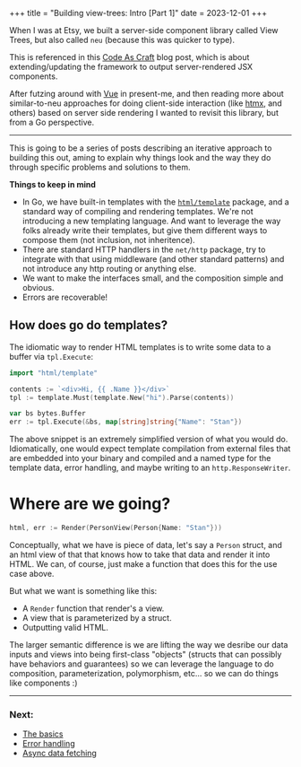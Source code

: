 +++
title = "Building view-trees: Intro [Part 1]"
date = 2023-12-01
+++

When I was at Etsy, we built a server-side component library called
View Trees, but also called `neu` (because this was quicker to type).

This is referenced in this [Code As Craft][cac] blog post, which is about
extending/updating the framework to output server-rendered JSX components.

After futzing around with [Vue][vue] in present-me, and then reading more about
similar-to-neu approaches for doing client-side interaction (like [htmx][htmx],
and others) based on server side rendering I wanted to revisit this library,
but from a Go perspective.

---

This is going to be a series of posts describing an iterative approach to
building this out, aming to explain why things look and the way they do through
specific problems and solutions to them.

**Things to keep in mind**

- In Go, we have built-in templates with the [`html/template`][1]
  package, and a standard way of compiling and rendering templates.
  We're not introducing a new templating language. And want to leverage
  the way folks already write their templates, but give them different
  ways to compose them (not inclusion, not inheritence).
- There are standard HTTP handlers in the `net/http` package, try
  to integrate with that using middleware (and other standard patterns)
  and not introduce any http routing or anything else.
- We want to make the interfaces small, and the composition simple and obvious.
- Errors are recoverable!

## How does go do templates?

The idiomatic way to render HTML templates is to write some data
to a buffer via `tpl.Execute`:

```go
import "html/template"

contents := `<div>Hi, {{ .Name }}</div>`
tpl := template.Must(template.New("hi").Parse(contents))

var bs bytes.Buffer
err := tpl.Execute(&bs, map[string]string{"Name": "Stan"})
```

The above snippet is an extremely simplified version of what you would
do. Idiomatically, one would expect template compilation from external
files that are embedded into your binary and compiled and a named type
for the template data, error handling, and maybe writing to
an `http.ResponseWriter`.

# Where are we going?

```go
html, err := Render(PersonView(Person{Name: "Stan"}))
```

Conceptually, what we have is piece of data, let's say a `Person` struct,
and an html view of that that knows how to take that data and render
it into HTML. We can, of course, just make a function that does this
for the use case above.

But what we want is something like this:

- A `Render` function that render's a view.
- A view that is parameterized by a struct.
- Outputting valid HTML.

The larger semantic difference is we are lifting the way we desribe
our data inputs and views into being first-class "objects" (structs
that can possibly have behaviors and guarantees) so we can leverage
the language to do composition, parameterization, polymorphism,
etc... so we can do things like components :)

---

### Next:

- [The basics][part-2]
- [Error handling][part-3]
- [Async data fetching][part-4]


[cac]: https://www.etsy.com/codeascraft/mobius-adopting-jsx-while-prioritizing-user-experience
[1]: https://pkg.go.dev/html/template
[htmx]: https://htmx.org/
[vue]: https://vuejs.org/
[part-2]: /writes/building-view-trees-in-go-part-2
[part-3]: /writes/building-view-trees-in-go-part-3
[part-4]: /writes/building-view-trees-in-go-part-4
